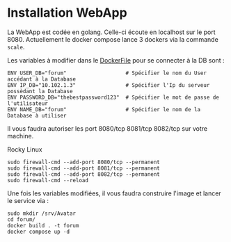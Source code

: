 # Installation WebApp

La WebApp est codée en golang.
Celle-ci écoute en localhost sur le port 8080.
Actuellement le docker compose lance 3 dockers via la commande `scale`.

Les variables à modifier dans le [DockerFile](./Dockerfile) pour se connecter à la DB sont :

```
ENV USER_DB="forum"                   # Spécifier le nom du User accédant à la Database
ENV IP_DB="10.102.1.3"                # Spécifier l'Ip du serveur possèdant la Database
ENV PASSWORD_DB="thebestpassword123"  # Spécifier le mot de passe de l'utilisateur
ENV NAME_DB="forum"                   # Spécifier le nom de la Database à utiliser
```

Il vous faudra autoriser les port 8080/tcp 8081/tcp 8082/tcp sur votre machine.

Rocky Linux

```
sudo firewall-cmd --add-port 8080/tcp --permanent
sudo firewall-cmd --add-port 8081/tcp --permanent
sudo firewall-cmd --add-port 8082/tcp --permanent
sudo firewall-cmd --reload
```

Une fois les variables modifiées, il vous faudra construire l'image et lancer le service via :

```
sudo mkdir /srv/Avatar
cd forum/
docker build . -t forum
docker compose up -d
```
